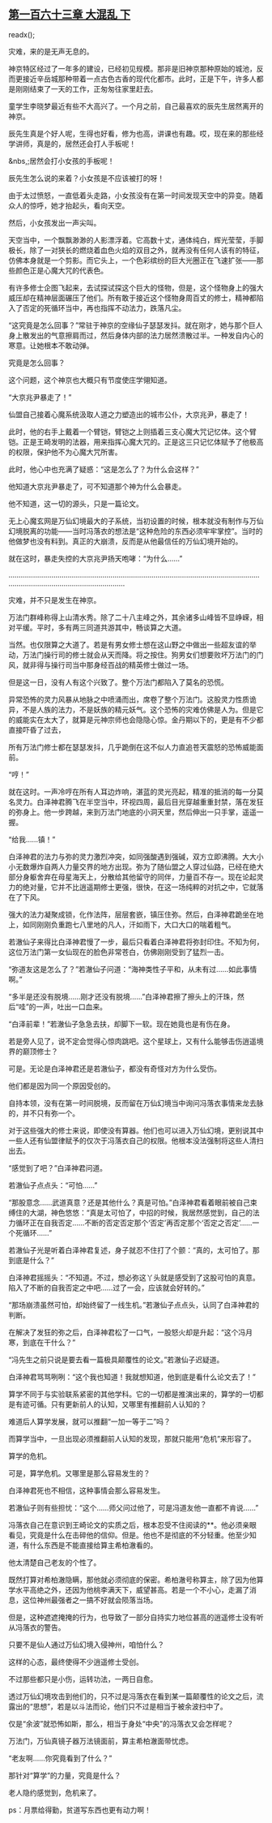 ## [第一百六十三章 大混乱 下](https://www.xxbiquge.com/11_11207/9053175.html)
readx();

  灾难，来的是无声无息的。

  神京特区经过了一年多的建设，已经初见规模。那非是旧神京那种原始的城池，反而更接近辛岳城那种带着一点古色古香的现代化都市。此时，正是下午，许多人都是刚刚结束了一天的工作，正匆匆往家里赶去。

  童学生李晓梦最近有些不大高兴了。一个月之前，自己最喜欢的辰先生居然离开的神京。

  辰先生真是个好人呢，生得也好看，修为也高，讲课也有趣。哎，现在来的那些经学讲师，真是的，居然还会打人手板呢！

  &nbs,;居然会打小女孩的手板呢！

  辰先生怎么说的来着？小女孩是不应该被打的呀！

  由于太过愤怒，一直低着头走路，小女孩没有在第一时间发现天空中的异变。随着众人的惊呼，她才抬起头，看向天空。

  然后，小女孩发出一声尖叫。

  天空当中，一个飘飘渺渺的人影漂浮着。它高数十丈，通体纯白，辉光莹莹，手脚极长，除了一对狭长的燃烧着血色火焰的双目之外，就再没有任何人该有的特征，仿佛本身就是一个剪影。而它头上，一个色彩缤纷的巨大光圈正在飞速扩张——那些颜色正是心魔大咒的代表色。

  有许多修士企图飞起来，去试探试探这个巨大的怪物，但是，这个怪物身上的强大威压却在精神层面碾压了他们。所有敢于接近这个怪物身周百丈的修士，精神都陷入了否定的死循环当中，再也指挥不动法力，跌落凡尘。

  “这究竟是怎么回事？”常驻于神京的空缘仙子瑟瑟发抖。就在刚才，她与那个巨人身上散发出的气意擦肩而过，然后身体内部的法力居然溃散过半。一种发自内心的寒意。让她根本不敢动弹。

  究竟是怎么回事？

  这个问题，这个神京也大概只有节度使庄学翎知道。

  “大京兆尹暴走了！”

  仙盟自己接着心魔系统汲取人道之力塑造出的城市公仆，大京兆尹，暴走了！

  此时，他的右手上戴着一个臂铠，臂铠之上则插着三支心魔大咒记忆体。这个臂铠。正是王崎发明的法器，用来指挥心魔大咒的。正是这三只记忆体赋予了他极高的权限，保护他不为心魔大咒所害。

  此时，他心中也充满了疑惑：“这是怎么了？为什么会这样？”

  他知道大京兆尹暴走了，可不知道那个神为什么会暴走。

  他不知道，这一切的源头，只是一篇论文。

  无上心魔玄网是万仙幻境最大的子系统，当初设置的时候，根本就没有制作与万仙幻境脱离的功能——当时冯落衣的想法是“这种危险的东西必须牢牢掌控”。当时的他做梦也没有料到。真正的大崩溃，反而是从他最信任的万仙幻境开始的。

  就在这时，暴走失控的大京兆尹扬天咆哮：“为什么……”

  ………………………………………………………………………………………………………………………………………………………………

  灾难，并不只是发生在神京。

  万法门群峰称得上山清水秀。除了二十八主峰之外，其余诸多山峰皆不显峥嵘，相对平缓。平时，多有两三同道共游其中，畅谈算之大道。

  当然。也仅限算之大道了。若是有男女修士想在这山野之中做出一些超友谊的举动，万法门操行司的修士就会从天而降。将之按住。狗男女们想要败坏万法门的门风，就非得与操行司当中那身经百战的精英修士做过一场。

  但是这一日，没有人有这个兴致了。整个万法门都陷入了莫名的恐慌。

  异常恐怖的灵力风暴从地脉之中喷涌而出，席卷了整个万法门。这股灵力性质诡异，不是人族的法力，不是妖族的精元妖气。这个恐怖的灾难仿佛是人为。但是它的威能实在太大了，就算是元神宗师也会隐隐心惊。金丹期以下的，更是有不少都直接吓昏了过去，

  所有万法门修士都在瑟瑟发抖，几乎跪倒在这不似人力直追苍天震怒的恐怖威能面前。

  “哼！”

  就在这时。一声冷哼在所有人耳边炸响，湛蓝的灵光亮起，精准的抵消的每一分莫名灵力。白泽神君腾飞在半空当中，环视四周，最后目光穿越重重封禁，落在发狂的弥身上。他一步跨越，来到万法门地底的小洞天里，然后伸出一只手掌，遥遥一握。

  “给我……镇！”

  白泽神君的法力与弥的灵力激烈冲突，如同强酸遇到强碱，双方立即沸腾。大大小小无数爆炸自两人力量交界的地方出现。弥为了随仙盟之人穿过仙路，已经在绝大部分身躯舍弃在母星海天上，分散给其他留守的同伴，力量百不存一。现在论起灵力的绝对量，它并不比逍遥期修士更强，很快，在这一场纯粹的对抗之中，它就落在了下风。

  强大的法力凝聚成锁，化作法阵，层层套嵌，镇压住弥。然后，白泽神君跪坐在地上，如同刚刚负重跑七八里地的凡人，汗如雨下，大口大口的喘着粗气。

  若澈仙子来得比白泽神君慢了一步，最后只看着白泽神君将弥封印住。不知为何，这位万法门第一女仙现在的脸色非常苍白，仿佛刚刚受到了猛烈一击。

  “弥道友这是怎么了？”若澈仙子问道：“海神类性子平和，从未有过……如此事情啊。”

  “多半是还没有脱境……刚才还没有脱境……”白泽神君擦了擦头上的汗珠，然后“哇”的一声，吐出一口血来。

  “白泽前辈！”若澈仙子急急去扶，却脚下一软。现在她竟也是有伤在身。

  若是旁人见了，说不定会觉得心惊肉跳吧。这个星球上，又有什么能够击伤逍遥境界的巅顶修士？

  可是。无论是白泽神君还是若澈仙子，都没有奇怪对方为什么受伤。

  他们都是因为同一个原因受创的。

  自持本领，没有在第一时间脱境，反而留在万仙幻境当中询问冯落衣事情来龙去脉的，并不只有弥一个。

  对于这些强大的修士来说，即使没有算器。他们也可以进入万仙幻境，更别说其中一些人还有仙盟律赋予的仅次于冯落衣自己的权限。他根本没法强制将这些人清扫出去。

  “感觉到了吧？”白泽神君问道。

  若澈仙子点点头：“可怕……”

  “那股意念……武道真意？还是其他什么？真是可怕。”白泽神君看着眼前被自己束缚住的大湖，神色悠悠：“真是太可怕了，中招的时候，我居然感觉到，自己的法力循环正在自我否定……不断的否定否定那个‘否定’再否定那个‘否定之否定’……一个死循环……”

  若澈仙子光是听着白泽神君复述，身子就忍不住打了个颤：“真的，太可怕了。那到底是什么？”

  白泽神君摇摇头：“不知道。不过，想必弥这丫头就是感受到了这股可怕的真意。陷入了不断的自我否定之中吧……过了一会，应该就会好转的。”

  “那场崩溃虽然可怕，却始终留了一线生机。”若澈仙子点点头，认同了白泽神君的判断。

  在解决了发狂的弥之后，白泽神君松了一口气，一股怒火却是升起：“这个冯月寒，到底在干什么？”

  “冯先生之前只说是要去看一篇极具颠覆性的论文。”若澈仙子迟疑道。

  白泽神君骂骂咧咧：“这个我也知道！我就想知道，他到底是看什么论文去了！”

  算学不同于与实验联系紧密的其他学科。它的一切都是推演出来的，算学的一切都是有迹可循。只有更新前人的认知，又哪里有推翻前人认知的？

  难道后人算学发展，就可以推翻“一加一等于二”吗？

  而算学当中，一旦出现必须推翻前人认知的发现，那就只能用“危机”来形容了。

  算学的危机。

  可是，算学危机。又哪里是那么容易发生的？

  白泽神君死也不相信，这种事情会那么容易发生。

  若澈仙子则有些担忧：“这个……师父问过他了，可是冯道友他一直都不肯说……”

  冯落衣自己在意识到王崎论文的实质之后，根本忍受不住阅读的**。他必须亲眼看见，究竟是什么在击碎他的信仰。但是。他也不是彻底的不分轻重。他至少知道，有什么东西是不能直接给算主希柏澈看的。

  他太清楚自己老友的个性了。

  既然打算对希柏澈隐瞒，那他就必须彻底的保密。希柏澈号称算主，除了因为他算学水平高绝之外，还因为他桃李满天下，威望甚高。若是一个不小心，走漏了消息，这位神州最强者之一搞不好就会陨落当场。

  但是，这种遮遮掩掩的行为，也导致了一部分自持实力地位甚高的逍遥修士没有听从冯落衣的警告。

  只要不是仙人通过万仙幻境入侵神州，咱怕什么？

  这样的心态，最终使得不少逍遥修士受创。

  不过那些都只是小伤，运转功法，一两日自愈。

  透过万仙幻境攻击到他们的，只不过是冯落衣在看到某一篇颠覆性的论文之后，流露出的“思想”，若是以斗法而论，他们只不过是相当于被余波扫中了。

  仅是“余波”就恐怖如斯，那么，相当于身处“中央”的冯落衣又会怎样呢？

  万法门，万仙真镜子器万法镜面前，算主希柏澈面带忧虑。

  “老友啊……你究竟看到了什么？”

  那针对“算学”的力量，究竟是什么？

  老人隐约感觉到，危机来了。

  ps：月票给得勤，贫道写东西也更有动力啊！
